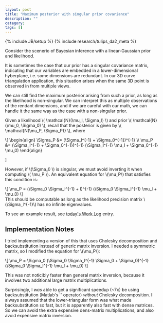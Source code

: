 ```yaml
---
layout: post
title: "Maximum posterior with singular prior covariance"
description: ""
category: 
tags: []
---
```

{% include JB/setup %}
{% include research/tulips_da2_meta %}

Consider the scenerio of Bayesian inference with a linear-Gaussian prior and likelihood.

It is sometimes the case that our prior has a singular covariance matrix, indicating that our variables are embedded in a lower-dimensional hyberplane, i.e. some dimensions are redundant.  In our 3D curve triangulation application, this situation arises when  the same 3D point is observed in from multiple views.  

We can still find the maximum posterior arising from such a prior, as long as the likelihood is non-singular.   We can interpret this as multiple observations of the rendant dimensions, and if we are careful with our math, we can handle it the same way as the case with a non-singular prior.  

Given a likelihood \\( \mathcal{N}(\mu_l, \Sigma_l) \\) and prior \\( \mathcal{N}(\mu_0, \Sigma_0) \\), recall that the posterior is given by  \\( \mathcal{N(\mu_P, \Sigma_P)} \\), where

<div>\[
\begin{align}
\Sigma_P &= (\Sigma_l^{-1} + \Sigma_0^{-1})^{-1} \\
\mu_P &= (\Sigma_l^{-1} + \Sigma_0^{-1})^{-1} (\Sigma_l^{-1} \mu_l + \Sigma_0^{-1} \mu_0)
\end{align}

\]
</div>

However, if \\(\Sigma_0 \\) is singular, we must avoid inverting it when computing \\( \mu_P  \\).  An equivalent equation for \\(\mu_P\\) that satisfies this condition is:

<div> \[
\mu_P = (\Sigma_0 \Sigma_l^{-1} + I)^{-1} (\Sigma_0 \Sigma_l^{-1} \mu_l + \mu_0)
\]
</div>

<div>This should be computable as long as the likelihood precision matrix \(\Sigma_l^{-1}\) has no infinite eigenvalues.  </div>

To see an example result, see [today's Work Log]({{site.baseurl}}/2013/07/19/work-log/) entry.

Implementation Notes
---------------
I tried implementing a version of this that uses Cholesky decomposition and backsubstitution instead of generic matrix inversion.  I needed a symmetric matrix, so I modified the equation for \\\(\mu_P\\):
            
<div> \[
\mu_P = \Sigma_0 (\Sigma_0 \Sigma_l^{-1} \Sigma_0 + \Sigma_0)^{-1} (\Sigma_0 \Sigma_l^{-1} \mu_l + \mu_0)
\]
</div>

This was not noticibly faster than general matrix inversion, because it involves two additional large matrix multiplications.  

Surprisingly, I *was* able to get a significant speedup (~7x) be using backsubstitution (Matlab's '\' operator) *without* Cholesky decomposition.  I always assumed that the lower-triangular form was what made backsubstitution so fast, but it is apparently also fast with dense matrices.  So we can avoid the extra expensive dens-matrix multiplications, and also avoid expensive matrix inversion.
